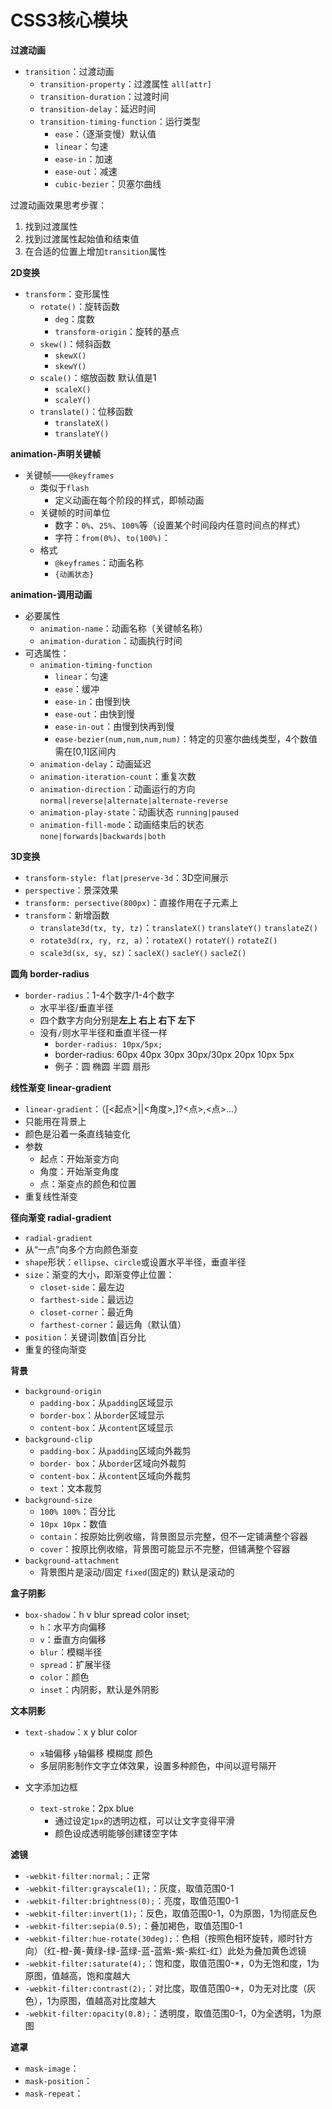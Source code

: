 ﻿# CSS3核心模块 #

**过渡动画**

- `transition`：过渡动画
    - `transition-property`：过渡属性 `all[attr]`
    - `transition-duration`：过渡时间
    - `transition-delay`：延迟时间
    - `transition-timing-function`：运行类型
        - `ease`：（逐渐变慢）默认值
        - `linear`：匀速
        - `ease-in`：加速
        - `ease-out`：减速
        - `cubic-bezier`：贝塞尔曲线

过渡动画效果思考步骤：

1. 找到过渡属性
2. 找到过渡属性起始值和结束值
3. 在合适的位置上增加`transition`属性

**2D变换**

- `transform`：变形属性
    - `rotate()`：旋转函数
        - `deg`：度数
        - `transform-origin`：旋转的基点
    - `skew()`：倾斜函数
        - `skewX()`
        - `skewY()`
    - `scale()`：缩放函数 默认值是1
        - `scaleX()`
        - `scaleY()`
    - `translate()`：位移函数
        - `translateX()`
        - `translateY()`

**animation-声明关键帧**

- 关键帧——`@keyframes`
    - 类似于`flash`
        - 定义动画在每个阶段的样式，即帧动画
    - 关键帧的时间单位
        - 数字：`0%`、`25%`、`100%`等（设置某个时间段内任意时间点的样式）
        - 字符：`from(0%)`、`to(100%)`：
    - 格式
        - `@keyframes`：动画名称
        - `{动画状态}`

**animation-调用动画**

- 必要属性
    - `animation-name`：动画名称（关键帧名称）
    - `animation-duration`：动画执行时间
- 可选属性：
    - `animation-timing-function`
        - `linear`：匀速
        - `ease`：缓冲
        - `ease-in`：由慢到快
        - `ease-out`：由快到慢
        - `ease-in-out`：由慢到快再到慢
        - `ease-bezier(num,num,num,num)`：特定的贝塞尔曲线类型，4个数值需在[0,1]区间内
    - `animation-delay`：动画延迟
    - `animation-iteration-count`：重复次数
    - `animation-direction`：动画运行的方向 `normal|reverse|alternate|alternate-reverse`
    - `animation-play-state`：动画状态 `running|paused`
    - `animation-fill-mode`：动画结束后的状态 `none|forwards|backwards|both`

**3D变换**

- `transform-style: flat|preserve-3d`：3D空间展示
- `perspective`：景深效果
- `transform: persective(800px)`：直接作用在子元素上
- `transform`：新增函数
    - `translate3d(tx, ty, tz)`：`translateX()` `translateY()` `translateZ()`
    - `rotate3d(rx, ry, rz, a)`：`rotateX()` `rotateY()` `rotateZ()`
    - `scale3d(sx, sy, sz)`：`sacleX()` `sacleY()` `sacleZ()`

**圆角 border-radius**

- `border-radius`：1-4个数字/1-4个数字
    - 水平半径/垂直半径
    - 四个数字方向分别是**左上 右上 右下 左下**
    - 没有`/`则水平半径和垂直半径一样
        - `border-radius: 10px/5px;`
        - border-radius: 60px 40px 30px 30px/30px 20px 10px 5px
        - 例子：圆 椭圆 半圆 扇形
    
**线性渐变 linear-gradient**

- `linear-gradient`：（[<起点>||<角度>,]?<点>,<点>...）
- 只能用在背景上
- 颜色是沿着一条直线轴变化
- 参数
    - 起点：开始渐变方向
    - 角度：开始渐变角度
    - 点：渐变点的颜色和位置
- 重复线性渐变

**径向渐变 radial-gradient**

- `radial-gradient`
- 从“一点”向多个方向颜色渐变
- `shape`形状：`ellipse`、`circle`或设置水平半径，垂直半径
- `size`：渐变的大小，即渐变停止位置：
    - `closet-side`：最左边
    - `farthest-side`：最远边
    - `closet-corner`：最近角
    - `farthest-corner`：最远角（默认值）
- `position`：关键词|数值|百分比
- 重复的径向渐变

**背景**

- `background-origin`
    - `padding-box`：从`padding`区域显示
    - `border-box`：从`border`区域显示
    - `content-box`：从`content`区域显示
- `background-clip`
    - `padding-box`：从`padding`区域向外裁剪
    - `border- box`：从`border`区域向外裁剪
    - `content-box`：从`content`区域向外裁剪
    - `text`：文本裁剪
- `background-size`
    - `100% 100%`：百分比
    - `10px 10px`：数值
    - `contain`：按原始比例收缩，背景图显示完整，但不一定铺满整个容器
    - `cover`：按原比例收缩，背景图可能显示不完整，但铺满整个容器
- `background-attachment`
    - 背景图片是滚动/固定 `fixed`(固定的) 默认是滚动的

**盒子阴影**

- `box-shadow`：h v blur spread color inset;
    - `h`：水平方向偏移
    - `v`：垂直方向偏移
    - `blur`：模糊半径
    - `spread`：扩展半径
    - `color`：颜色
    - `inset`：内阴影，默认是外阴影

**文本阴影**

- `text-shadow`：x y blur color
    - `x`轴偏移 `y`轴偏移 模糊度 颜色
    - 多层阴影制作文字立体效果，设置多种颜色，中间以逗号隔开

- 文字添加边框
    - `text-stroke`：2px blue
        - 通过设定`1px`的透明边框，可以让文字变得平滑
        - 颜色设成透明能够创建镂空字体

**滤镜**

- `-webkit-filter:normal;`：正常
- `-webkit-filter:grayscale(1);`：灰度，取值范围0-1
- `-webkit-filter:brightness(0);`：亮度，取值范围0-1
- `-webkit-filter:invert(1);`：反色，取值范围0-1，0为原图，1为彻底反色
- `-webkit-filter:sepia(0.5);`：叠加褐色，取值范围0-1
- `-webkit-filter:hue-rotate(30deg);`：色相（按照色相环旋转，顺时针方向）（红-橙-黄-黄绿-绿-蓝绿-蓝-蓝紫-紫-紫红-红）此处为叠加黄色滤镜
- `-webkit-filter:saturate(4);`：饱和度，取值范围0-*，0为无饱和度，1为原图，值越高，饱和度越大
- `-webkit-filter:contrast(2);`：对比度，取值范围0-*，0为无对比度（灰色），1为原图，值越高对比度越大
- `-webkit-filter:opacity(0.8);`：透明度，取值范围0-1，0为全透明，1为原图

**遮罩**

- `mask-image`：
- `mask-position`：
- `mask-repeat`：

